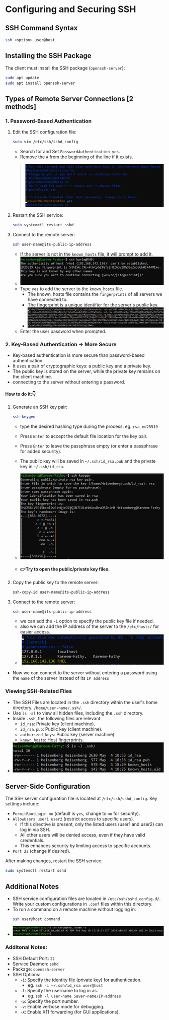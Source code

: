 # Configuring and Securing SSH

## SSH Command Syntax
```bash
ssh <option> user@host
```


## Installing the SSH Package
The client must install the SSH package (`openssh-server`):
```bash
sudo apt update
sudo apt install openssh-server
```

## Types of Remote Server Connections [2 methods]

### 1. Password-Based Authentication
1. Edit the SSH configuration file:
   ```bash
   sudo vim /etc/ssh/sshd_config
   ```
   - Search for and Set `PasswordAuthentication yes`.
   - Remove the `#` from the beginning of the line if it exists.
   > ![alt text](image-129.png)

2. Restart the SSH service:
   ```bash
   sudo systemctl restart sshd
   ```
3. Connect to the remote server:
   ```bash
   ssh user-name@its-public-ip-address
   ```
   - If the server is not in the `known_hosts` file, it will prompt to add it.
   - ![alt text](image-130.png)
   - Type `yes` to add the server to the `known_hosts` file.
      * The known_hosts file contains the `fingerprints` of all servers we have connected to.
      * The fingerprint is a unique identifier for the server's public key.
      * ![alt text](image-132.png)
   - Enter the user password when prompted.


### 2. Key-Based Authentication -> More Secure
- Key-based authentication is more secure than password-based authentication.
- It uses a pair of cryptographic keys: a public key and a private key.
- The public key is stored on the server, while the private key remains on the client machine.
- connecting to the server without entering a password.

#### How to do it:👇
1. Generate an SSH key pair:
   ```bash
   ssh-keygen
   ```
   - type the desired hashing type during the process: eg. `rsa`, `ed25519` 
   - Press `Enter` to accept the default file location for the key pair.
   - Press `Enter` to leave the passphrase empty (or enter a passphrase for added security).
   - The public key will be saved in `~/.ssh/id_rsa.pub` and the private key in `~/.ssh/id_rsa`.
   - ![alt text](image-134.png)

   - #### 👉Try to open the public/private key files.

2. Copy the public key to the remote server:
   ```bash
   ssh-copy-id user-name@its-public-ip-address
   ```
3. Connect to the remote server:
   ```bash
   ssh user-name@its-public-ip-address
   ```  
   - we can add the `-i` option to specify the public key file if needed.
   - also we can add the IP address of the server to the `/etc/hosts/` for easier access.
   - ![alt text](image-136.png) 

- Now we can connect to the server without entering a password using the `name` of the server instead of its `IP address`   

### Viewing SSH-Related Files
- The SSH Files are located in the `.ssh` directory within the user's home directory. `/home/user-name/.ssh/`.
- Use `ls -al` to view all hidden files, including the `.ssh` directory.
- Inside `.ssh`, the following files are relevant:
  - `id_rsa`: Private key (client machine).
  - `id_rsa.pub`: Public key (client machine).
  - `authorized_keys`: Public key (server machine).
  - `known_hosts`: Host fingerprints.
- ![alt text](image-135.png)

## Server-Side Configuration
The SSH server configuration file is located at `/etc/ssh/sshd_config`. Key settings include:
- `PermitRootLogin no` (default is `yes`, change to `no` for security).
- `AllowUsers user1 user2` (restrict access to specific users).
   - If this directive is present, only the listed users (user1 and user2) can log in via SSH.
   - All other users will be denied access, even if they have valid credentials.
   - This enhances security by limiting access to specific accounts.
- `Port 22` (change if desired).

After making changes, restart the SSH service:
```bash
sudo systemctl restart sshd
```

## Additional Notes
- SSH service configuration files are located in `/etc/ssh/sshd_config.d/`. Write your custom configurations in `.conf` files within this directory.
- To run a command on a remote machine without logging in:
  ```bash
  ssh user@host command
  ```
- ![alt text](image-137.png)

### Additonal Notes:
- SSH Default Port: `22`
- Service Daemon: `sshd`
- Package: `openssh-server`
- SSH Options: 
   - `-i`: Specify the identity file (private key) for authentication.
       - eg. `ssh -i ~/.ssh/id_rsa user@host`
   - `-l`: Specify the username to log in as.
       - eg. `ssh -l user-name Sever-name/IP-address`
   - `-p`: Specify the port number.
   - `-v`: Enable verbose mode for debugging.
   - `-X`: Enable X11 forwarding (for GUI applications).